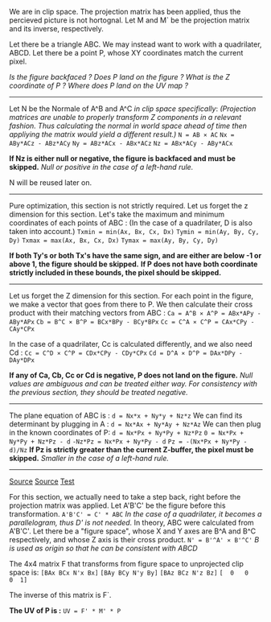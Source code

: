 We are in clip space.
The projection matrix has been applied, thus the percieved picture is not hortognal.
Let M and M` be the projection matrix and its inverse, respectively.

Let there be a triangle ABC.
We may instead want to work with a quadrilater, ABCD.
Let there be a point P, whose XY coordinates match the current pixel.

_Is the figure backfaced ?_
_Does P land on the figure ?_
_What is the Z coordinate of P ?_
_Where does P land on the UV map ?_

-------

Let N be the Normale of A^B and A^C *in clip space specifically*: _(Projection matrices are unable to properly transform Z components in a relevant fashion. Thus calculating the normal in world space ahead of time then appliying the matrix would yield a different result.)_
`N = AB ⨯ AC`
`Nx = ABy*ACz - ABz*ACy`
`Ny = ABz*ACx - ABx*ACz`
`Nz = ABx*ACy - ABy*ACx`

**If Nz is either null or negative, the figure is backfaced and must be skipped.**
_Null or positive in the case of a left-hand rule._

N will be reused later on.

--------

Pure optimization, this section is not strictly required.
Let us forget the z dimension for this section.
Let's take the maximum and minimum coordinates of each points of ABC :
(In the case of a quadrilater, D is also taken into account.)
`Txmin = min(Ax, Bx, Cx, Dx)`
`Tymin = min(Ay, By, Cy, Dy)`
`Txmax = max(Ax, Bx, Cx, Dx)`
`Tymax = max(Ay, By, Cy, Dy)`

**If both Ty's or both Tx's have the same sign, and are either are below -1 or above 1, the figure should be skipped.**
**If P does not have both coordinate strictly included in these bounds, the pixel should be skipped.**

--------

Let us forget the Z dimension for this section.
For each point in the figure, we make a vector that goes from there to P. We then calculate their cross product with their matching vectors from ABC : 
`Ca = A^B ⨯ A^P = ABx*APy - ABy*APx`
`Cb = B^C ⨯ B^P = BCx*BPy - BCy*BPx`
`Cc = C^A ⨯ C^P = CAx*CPy - CAy*CPx`

In the case of a quadrilater, Cc is calculated differently, and we also need Cd :
`Cc = C^D ⨯ C^P = CDx*CPy - CDy*CPx`
`Cd = D^A ⨯ D^P = DAx*DPy - DAy*DPx`

**If any of Ca, Cb, Cc or Cd is negative, P does not land on the figure.**
_Null values are ambiguous and can be treated either way. For consistency with the previous section, they should be treated negative._

--------

The plane equation of ABC is :
`d = Nx*x + Ny*y + Nz*z`
We can find its determinant by plugging in A : 
`d = Nx*Ax + Ny*Ay + Nz*Az`
We can then plug in the known coordinates of P:
`d = Nx*Px + Ny*Py + Nz*Pz`
`0 = Nx*Px + Ny*Py + Nz*Pz - d`
`-Nz*Pz = Nx*Px + Ny*Py - d`
`Pz = -(Nx*Px + Ny*Py - d)/Nz`
**If Pz is strictly greater than the current Z-buffer, the pixel must be skipped.**
_Smaller in the case of a left-hand rule._

--------

[Source](https://www.mathsisfun.com/algebra/matrix-inverse.html)
[Source](https://stackoverflow.com/questions/2624422/efficient-4x4-matrix-inverse-affine-transform)
[Test](Inverse3x3.md)

For this section, we actually need to take a step back, right before the projection matrix was applied.
Let A'B'C' be the figure before this transformation.
`A'B'C' = C' * ABC`
_In the case of a quadrilater, it becomes a parallelogram, thus D' is not needed._
In theory, ABC were calculated from A'B'C'.
Let there be a "figure space", whose X and Y axes are B^A and B^C respectively, and whose Z axis is their cross product.
`N' = B'^A' ⨯ B'^C'`
_B is used as origin so that he can be consistent with ABCD_

The 4x4 matrix F that transforms from figure space to unprojected clip space is:
`[BAx BCx N'x Bx]`
`[BAy BCy N'y By]`
`[BAz BCz N'z Bz]`
`[  0   0   0  1]`

The inverse of this matrix is F`.

**The UV of P is :**
`UV = F' * M' * P `
